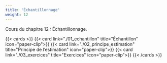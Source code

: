 ```yaml
---
title: 'Échantillonnage'
weight: 12
---
```

Cours du chapitre 12 : Échantillonnage.

{{< cards >}}
  {{< card link="./01_echantillon" title="Échantillon" icon="paper-clip">}}
  {{< card link="./02_principe_estimation" title="Principe de l’estimation" icon="paper-clip">}}
  {{< card link="./03_exercices" title="Exercices" icon="paper-clip">}}
{{< /cards >}}
